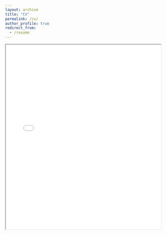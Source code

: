 ```yaml
---
layout: archive
title: "CV"
permalink: /cv/
author_profile: true
redirect_from:
  - /resume
---
```


<iframe src="files/DREW_PRINSTER_CV_Nov2024.pdf.pdf" width="100%" height="600px">
  To download a PDF of my CV, <a href="files/DREW_PRINSTER_CV_Nov2024.pdf.pdf">click here</a>.
</iframe>

